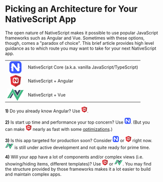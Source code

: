 # Picking an Architecture for Your NativeScript App

The open nature of NativeScript makes it possible to use popular JavaScript frameworks such as Angular and Vue. Sometimes with these options, though, comes a "paradox of choice". This brief article provides  high level guidance as to which route you may want to take for your next NativeScript app.

<table>
<tr>
<td align="center"><img style="vertical-align:middle" src="core.png" alt="nativescript core logo" /></td>
<td>NativeScript Core (a.k.a. vanilla JavaScript/TypeScript)</td>
</tr>
<tr>
<td align="center"><img style="vertical-align:middle" src="angular.png" alt="nativescript angular logo" /></td>
<td>NativeScript + Angular</td>
</tr>
<tr>
<td align="center"><img style="vertical-align:middle" src="vue.png" alt="nativescript vue logo" /></td>
<td>NativeScript + Vue</td>
</tr>
</table>

**1)** Do you already know Angular? Use ![angular](angular-small.png).

**2)** Is start up time and performance your top concern? Use ![nativescript core](core-small.png). (But you can make ![angular](angular-small.png) nearly as fast with some [optimizations](https://docs.nativescript.org/best-practices/startup-times).)

**3)** Is this app targeted for production soon? Consider ![nativescript core](core-small.png) or ![angular](angular-small.png) right now. ![vue](vue-small.png) is still under active development and not quite ready for prime time.

**4)** Will your app have a lot of components and/or complex views (i.e. showing/hiding items, different templates)? Use ![angular](angular-small.png) or ![vue](vue-small.png). You may find the structure provided by those frameworks makes it a lot easier to build and maintain complex apps.